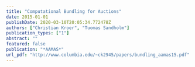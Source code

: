 ```yaml
---
title: "Computational Bundling for Auctions"
date: 2015-01-01
publishDate: 2020-03-10T20:05:34.772478Z
authors: ["Christian Kroer", "Tuomas Sandholm"]
publication_types: ["1"]
abstract: ""
featured: false
publication: "*AAMAS*"
url_pdf: "http://www.columbia.edu/~ck2945/papers/bundling_aamas15.pdf"
---
```


